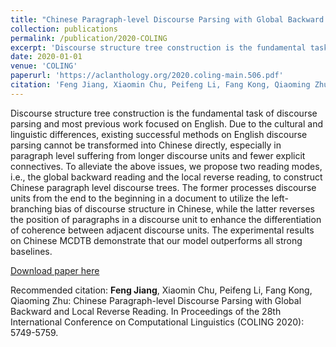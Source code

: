 ```yaml
---
title: "Chinese Paragraph-level Discourse Parsing with Global Backward and Local Reverse Reading"
collection: publications
permalink: /publication/2020-COLING
excerpt: 'Discourse structure tree construction is the fundamental task of discourse parsing and most previous work focused on English. Due to the cultural and linguistic differences, existing successful methods on English discourse parsing cannot be transformed into Chinese directly, especially in paragraph level suffering from longer discourse units and fewer explicit connectives. To alleviate the above issues, we propose two reading modes, i.e., the global backward reading and the local reverse reading, to construct Chinese paragraph level discourse trees. The former processes discourse units from the end to the beginning in a document to utilize the left-branching bias of discourse structure in Chinese, while the latter reverses the position of paragraphs in a discourse unit to enhance the differentiation of coherence between adjacent discourse units. The experimental results on Chinese MCDTB demonstrate that our model outperforms all strong baselines.'
date: 2020-01-01
venue: 'COLING'
paperurl: 'https://aclanthology.org/2020.coling-main.506.pdf'
citation: 'Feng Jiang, Xiaomin Chu, Peifeng Li, Fang Kong, Qiaoming Zhu: Chinese Paragraph-level Discourse Parsing with Global Backward and Local Reverse Reading. In Proceedings of the 28th International Conference on Computational Linguistics (COLING 2020): 5749-5759.'
---
```

Discourse structure tree construction is the fundamental task of discourse parsing and most previous work focused on English. Due to the cultural and linguistic differences, existing successful methods on English discourse parsing cannot be transformed into Chinese directly, especially in paragraph level suffering from longer discourse units and fewer explicit connectives. To alleviate the above issues, we propose two reading modes, i.e., the global backward reading and the local reverse reading, to construct Chinese paragraph level discourse trees. The former processes discourse units from the end to the beginning in a document to utilize the left-branching bias of discourse structure in Chinese, while the latter reverses the position of paragraphs in a discourse unit to enhance the differentiation of coherence between adjacent discourse units. The experimental results on Chinese MCDTB demonstrate that our model outperforms all strong baselines.

[Download paper here](https://aclanthology.org/2020.coling-main.506.pdf)

Recommended citation: **Feng Jiang**, Xiaomin Chu, Peifeng Li, Fang Kong, Qiaoming Zhu: Chinese Paragraph-level Discourse Parsing with Global Backward and Local Reverse Reading. In Proceedings of the 28th International Conference on Computational Linguistics (COLING 2020): 5749-5759.
